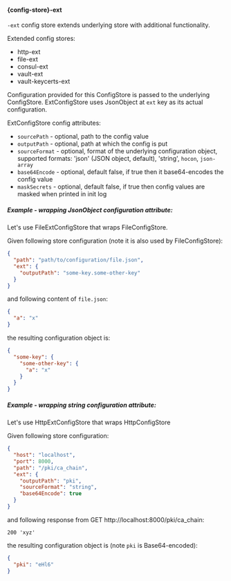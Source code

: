 #### {config-store}-ext

`-ext` config store extends underlying store with additional functionality.

Extended config stores:

* http-ext
* file-ext
* consul-ext
* vault-ext
* vault-keycerts-ext

Configuration provided for this ConfigStore is passed to the underlying ConfigStore.
ExtConfigStore uses JsonObject at `ext` key as its actual configuration.

ExtConfigStore config attributes:

* `sourcePath` - optional, path to the config value
* `outputPath` - optional, path at which the config is put
* `sourceFormat` - optional, format of the underlying configuration object, supported formats: 'json' (JSON object, default), 'string', `hocon`, `json-array`
* `base64Encode` - optional, default false, if true then it base64-encodes the config value
* `maskSecrets` - optional, default false, if true then config values are masked when printed in init log

##### Example - wrapping JsonObject configuration attribute:
Let's use FileExtConfigStore that wraps FileConfigStore.

Given following store configuration (note it is also used by FileConfigStore):

```json
{
  "path": "path/to/configuration/file.json",
  "ext": {
    "outputPath": "some-key.some-other-key"
  }
}
```

and following content of `file.json`:

```json
{
  "a": "x"
}
```

the resulting configuration object is:

```json
{
  "some-key": {
    "some-other-key": {
      "a": "x"
    }
  }
}
```

##### Example - wrapping string configuration attribute:
Let's use HttpExtConfigStore that wraps HttpConfigStore

Given following store configuration:

```json
{
  "host": "localhost",
  "port": 8000,
  "path": "/pki/ca_chain",
  "ext": {
    "outputPath": "pki",
    "sourceFormat": "string",
    "base64Encode": true
  }
}
```

and following response from GET http://localhost:8000/pki/ca_chain:

`200 'xyz'`

the resulting configuration object is (note `pki` is Base64-encoded):

```json
{
  "pki": "eHl6"
}
```